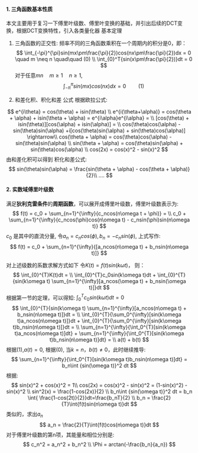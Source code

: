 #### 1. 三角函数基本性质
本文主要用于复习一下傅里叶级数、傅里叶变换的基础，并引出后续的DCT变换，根据DCT变换特性，引入各类量化器
基本定理

1. 三角函数的正交性: 频率不同的三角函数乘积在一个周期内的积分是0，即：
$$
\int_{-\pi}^{\pi}sin(mx\pm\frac{\pi}{2})cos(nx\pm\frac{\pi}{2})dx = 0 \quad m \neq n \quad\quad (0) \\
\int_{0}^T{sin(x\pm\frac{\pi}{2})}dt = 0
$$
对于任意$m n \quad m \geq 1 \quad n \geq 1$,
$$
\int_{-\pi}^{\pi}sin(mx)cos(nx)dx = 0 \quad\quad(1)
$$

2. 和差化积、积化和差 公式
根据欧拉公式:

$$
e^{i\theta} = cos(\theta) + isin(\theta) \\
e^{i(\theta+\alpha)} = cos(\theta + \alpha) + isin(\theta + \alpha) = e^{i\alpha}e^{i\alpha} = \\
[cos(\theta) + isin(\theta)][cos(\alpha) + isin(\alpha)] = \\
cos(\theta)cos(\alpha) - sin(\theta)sin(\alpha) +i[cos(\theta)sin(\alpha) + sin(\theta)cos(\alpha)] \rightarrow\\
cos(\theta + \alpha) = cos(\theta)cos(\alpha) - sin(\theta)sin(\alpha) \\
sin(\theta + \alpha) = cos(\theta)sin(\alpha) + sin(\theta)cos(\alpha) \\
cos(2x) = cos(x)^2 - sin(x)^2
$$
由和差化积可以得到 积化和差公式:
$$
sin(\theta)sin(\alpha) = \frac{sin(\theta + \alpha) - cos(\theta + \alpha)}{2}\\
....
$$
#### 2. 实数域傅里叶级数
满足**狄利克雷条件**的**周期函数**，可以展开成傅里叶级数，傅里叶级数表示为:
$$
f(t) = c_0 + \sum_{n=1}^{\infty}{c_ncos(n\omega t + \phi)} = \\
c_0 + \sum_{n=1}^{\infty}{c_ncos(\phi)cos(n\omega t) - c_nsin(\phi)sin(n\omega t)}
$$
$c_0$ 是其中的直流分量, 令$a_n=c_ncos(\phi), b_n=-c_nsin(\phi)$, 上式写作:
$$
f(t) = c_0 + \sum_{n=1}^{\infty}{[a_ncos(n\omega t) + b_nsin(n\omega t)]}
$$

对上述级数的系数求解方式如下
令$K(t) = f(t)sin(k\omega t)$， 则：
$$
\int_{0}^{T}K(t)dt = \\
\int_{0}^{T}c_0sin(k\omega t)dt + \int_{0}^{T}{sin(k\omega t) \sum_{n=1}^{\infty}[a_ncos(\omega t) + b_nsin(\omega t)]}dt
$$
根据第一节的定理，可以得知:
$\int_{0}^{T}c_0sin(k\omega t)dt = 0$
$$
\int_{0}^{T}{sin(k\omega t) \sum_{n=1}^{\infty}[a_ncos(n\omega t) + b_nsin(n\omega t)]}dt = \\
\int_{0}^{T}{\sum_0^{\infty}[sin(k\omega t)a_ncos(n\omega t)]}dt  + \int_{0}^{T}{\sum_0^{\infty}[sin(k\omega t)b_nsin(n\omega t)]}dt = \\
\sum_{n=1}^{\infty}{\int_0^{T}[sin(k\omega t)a_ncos(n\omega t)]dt} + \sum_{n=1}^{\infty}{\int_0^{T}[sin(k\omega t)b_nsin(n\omega t)]dt} = \\ a(t) + b(t)
$$
根据(1),$a(t) = 0$, 根据(0), 当$k=n，b(t) \neq 0$，此时继续推导:
$$
\sum_{n=1}^{\infty}{\int_0^{T}[sin(k\omega t)b_nsin(n\omega t)]dt} = b_n\int {sin(\omega t)}^2 dt
$$
根据:
$$
sin(x)^2 + cos(x)^2 = 1\\
cos(2x) = cos(x)^2 - sin(x)^2 = (1-sin(x)^2) - sin(x)^2 \\
sin^2(x) = \frac{1-cos(2x)}{2} \\
b_n\int {sin(\omega t)}^2 dt = b_n \int{ \frac{1-cos(2t)}{2}}dt=\frac{b_nT}{2} \\
b_n = \frac{2}{T}\int{f(t)sin(n\omega t)}dt
$$
类似的，求出$a_n$
$$
a_n = \frac{2}{T}\int{f(t)cos(n\omega t)}dt
$$
对于傅里叶级数的第n项，其能量和相位分别是:
$$
c_n^2 = a_n^2 + b_n^2 \\
\Phi = arctan(-\frac{b_n}{a_n})
$$